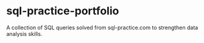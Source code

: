 # sql-practice-portfolio
A collection of SQL queries solved from sql-practice.com to strengthen data analysis skills.
